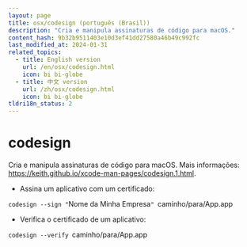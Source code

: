 ```yaml
---
layout: page
title: osx/codesign (português (Brasil))
description: "Cria e manipula assinaturas de código para macOS."
content_hash: 9b32b9511403e10d3ef41dd27580a46b49c992fc
last_modified_at: 2024-01-31
related_topics:
  - title: English version
    url: /en/osx/codesign.html
    icon: bi bi-globe
  - title: 中文 version
    url: /zh/osx/codesign.html
    icon: bi bi-globe
tldri18n_status: 2
---
```

# codesign

Cria e manipula assinaturas de código para macOS.
Mais informações: <https://keith.github.io/xcode-man-pages/codesign.1.html>.

- Assina um aplicativo com um certificado:

`codesign --sign "`<span class="tldr-var badge badge-pill bg-dark-lm bg-white-dm text-white-lm text-dark-dm font-weight-bold">Nome da Minha Empresa</span>`" `<span class="tldr-var badge badge-pill bg-dark-lm bg-white-dm text-white-lm text-dark-dm font-weight-bold">caminho/para/App.app</span>

- Verifica o certificado de um aplicativo:

`codesign --verify `<span class="tldr-var badge badge-pill bg-dark-lm bg-white-dm text-white-lm text-dark-dm font-weight-bold">caminho/para/App.app</span>
